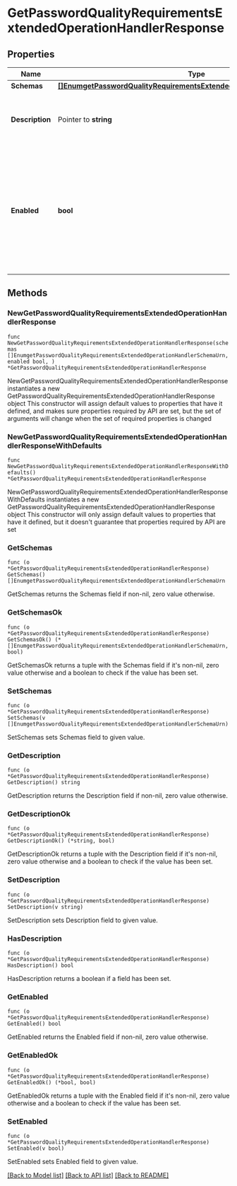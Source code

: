 # GetPasswordQualityRequirementsExtendedOperationHandlerResponse

## Properties

Name | Type | Description | Notes
------------ | ------------- | ------------- | -------------
**Schemas** | [**[]EnumgetPasswordQualityRequirementsExtendedOperationHandlerSchemaUrn**](EnumgetPasswordQualityRequirementsExtendedOperationHandlerSchemaUrn.md) |  | 
**Description** | Pointer to **string** | A description for this Extended Operation Handler | [optional] 
**Enabled** | **bool** | Indicates whether the Extended Operation Handler is enabled (that is, whether the types of extended operations are allowed in the server). | 

## Methods

### NewGetPasswordQualityRequirementsExtendedOperationHandlerResponse

`func NewGetPasswordQualityRequirementsExtendedOperationHandlerResponse(schemas []EnumgetPasswordQualityRequirementsExtendedOperationHandlerSchemaUrn, enabled bool, ) *GetPasswordQualityRequirementsExtendedOperationHandlerResponse`

NewGetPasswordQualityRequirementsExtendedOperationHandlerResponse instantiates a new GetPasswordQualityRequirementsExtendedOperationHandlerResponse object
This constructor will assign default values to properties that have it defined,
and makes sure properties required by API are set, but the set of arguments
will change when the set of required properties is changed

### NewGetPasswordQualityRequirementsExtendedOperationHandlerResponseWithDefaults

`func NewGetPasswordQualityRequirementsExtendedOperationHandlerResponseWithDefaults() *GetPasswordQualityRequirementsExtendedOperationHandlerResponse`

NewGetPasswordQualityRequirementsExtendedOperationHandlerResponseWithDefaults instantiates a new GetPasswordQualityRequirementsExtendedOperationHandlerResponse object
This constructor will only assign default values to properties that have it defined,
but it doesn't guarantee that properties required by API are set

### GetSchemas

`func (o *GetPasswordQualityRequirementsExtendedOperationHandlerResponse) GetSchemas() []EnumgetPasswordQualityRequirementsExtendedOperationHandlerSchemaUrn`

GetSchemas returns the Schemas field if non-nil, zero value otherwise.

### GetSchemasOk

`func (o *GetPasswordQualityRequirementsExtendedOperationHandlerResponse) GetSchemasOk() (*[]EnumgetPasswordQualityRequirementsExtendedOperationHandlerSchemaUrn, bool)`

GetSchemasOk returns a tuple with the Schemas field if it's non-nil, zero value otherwise
and a boolean to check if the value has been set.

### SetSchemas

`func (o *GetPasswordQualityRequirementsExtendedOperationHandlerResponse) SetSchemas(v []EnumgetPasswordQualityRequirementsExtendedOperationHandlerSchemaUrn)`

SetSchemas sets Schemas field to given value.


### GetDescription

`func (o *GetPasswordQualityRequirementsExtendedOperationHandlerResponse) GetDescription() string`

GetDescription returns the Description field if non-nil, zero value otherwise.

### GetDescriptionOk

`func (o *GetPasswordQualityRequirementsExtendedOperationHandlerResponse) GetDescriptionOk() (*string, bool)`

GetDescriptionOk returns a tuple with the Description field if it's non-nil, zero value otherwise
and a boolean to check if the value has been set.

### SetDescription

`func (o *GetPasswordQualityRequirementsExtendedOperationHandlerResponse) SetDescription(v string)`

SetDescription sets Description field to given value.

### HasDescription

`func (o *GetPasswordQualityRequirementsExtendedOperationHandlerResponse) HasDescription() bool`

HasDescription returns a boolean if a field has been set.

### GetEnabled

`func (o *GetPasswordQualityRequirementsExtendedOperationHandlerResponse) GetEnabled() bool`

GetEnabled returns the Enabled field if non-nil, zero value otherwise.

### GetEnabledOk

`func (o *GetPasswordQualityRequirementsExtendedOperationHandlerResponse) GetEnabledOk() (*bool, bool)`

GetEnabledOk returns a tuple with the Enabled field if it's non-nil, zero value otherwise
and a boolean to check if the value has been set.

### SetEnabled

`func (o *GetPasswordQualityRequirementsExtendedOperationHandlerResponse) SetEnabled(v bool)`

SetEnabled sets Enabled field to given value.



[[Back to Model list]](../README.md#documentation-for-models) [[Back to API list]](../README.md#documentation-for-api-endpoints) [[Back to README]](../README.md)


